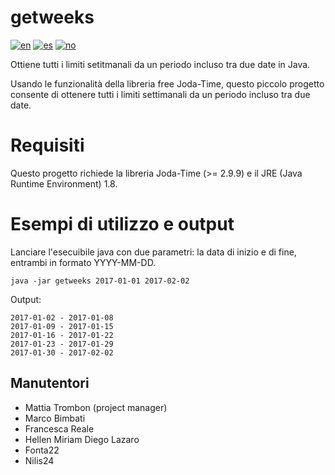 # getweeks
[![en](https://img.shields.io/badge/lang-en-red.svg)](https://github.com/matt-tro/getweeks/blob/master/README.md)
[![es](https://img.shields.io/badge/lang-es-yellow.svg)](https://github.com/matt-tro/getweeks/blob/master/README.es.md)
[![no](https://img.shields.io/badge/lang-no-blue.svg)](https://github.com/matt-tro/getweeks/blob/master/README.no.md)

Ottiene tutti i limiti setitmanali da un periodo incluso tra due date in Java.

Usando le funzionalità della libreria free Joda-Time, questo piccolo progetto consente di ottenere tutti i limiti settimanali da un periodo incluso tra due date.

# Requisiti
Questo progetto richiede la libreria Joda-Time (>= 2.9.9) e il JRE (Java Runtime Environment) 1.8.

# Esempi di utilizzo e output
Lanciare l'esecuibile java con due parametri: la data di inizio e di fine, entrambi in formato YYYY-MM-DD.
```
java -jar getweeks 2017-01-01 2017-02-02  
```
Output:  
```
2017-01-02 - 2017-01-08  
2017-01-09 - 2017-01-15  
2017-01-16 - 2017-01-22  
2017-01-23 - 2017-01-29  
2017-01-30 - 2017-02-02  
```
## Manutentori
- Mattia Trombon (project manager)
- Marco Bimbati
- Francesca Reale
- Hellen Miriam Diego Lazaro
- Fonta22
- Nilis24
